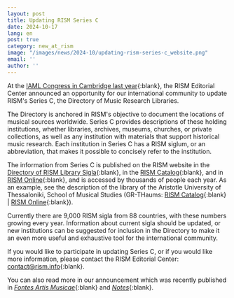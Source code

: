 ```yaml
---
layout: post
title: Updating RISM Series C
date: 2024-10-17
lang: en
post: true
category: new_at_rism
image: "/images/news/2024-10/updating-rism-series-c_website.png"
email: ''
author: ''
---
```


At the [IAML Congress in Cambridge last year](/publications/iaml-congresses/2023.html){:blank}, the RISM Editorial Center announced an opportunity for our international community to update RISM's Series C, the Directory of Music Research Libraries. 

The Directory is anchored in RISM's objective to document the locations of musical sources worldwide. Series C provides descriptions of these holding institutions, whether libraries, archives, museums, churches, or private collections, as well as any institution with materials that support historical music research. Each institution in Series C has a RISM siglum, or an abbreviation, that makes it possible to concisely refer to the institution.

The information from Series C is published on the RISM website in the [Directory of RISM Library Sigla](/community/sigla.html){:blank}, in the [RISM Catalog](https://opac.rism.info/){:blank}, and in [RISM Online](https://rism.online/){:blank}, and is accessed by thousands of people each year. As an example, see the description of the library of the Aristotle University of Thessaloniki, School of Musical Studies (GR-THaums: 
[RISM Catalog](https://opac.rism.info/search?id=ks30006002&View=rism){:blank} \| [RISM Online](https://rism.online/institutions/30006002){:blank}).

Currently there are 9,000 RISM sigla from 88 countries, with these numbers growing every year. Information about current sigla should be updated, or new institutions can be suggested for inclusion in the Directory to make it an even more useful and exhaustive tool for the international community.  

If you would like to participate in updating Series C, or if you would like more information, please contact the RISM Editorial Center: [contact@rism.info](mailto:contact@rism.info){:blank}.

You can also read more in our announcement which was recently published in [_Fontes Artis Musicae_](https://muse.jhu.edu/pub/287/article/936315){:blank} and [_Notes_](https://muse.jhu.edu/pub/7/article/934841){:blank}.

